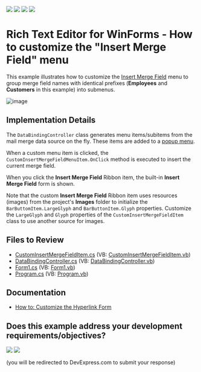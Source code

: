 <!-- default badges list -->
![](https://img.shields.io/endpoint?url=https://codecentral.devexpress.com/api/v1/VersionRange/128609910/20.1.2%2B)
[![](https://img.shields.io/badge/Open_in_DevExpress_Support_Center-FF7200?style=flat-square&logo=DevExpress&logoColor=white)](https://supportcenter.devexpress.com/ticket/details/E4177)
[![](https://img.shields.io/badge/📖_How_to_use_DevExpress_Examples-e9f6fc?style=flat-square)](https://docs.devexpress.com/GeneralInformation/403183)
[![](https://img.shields.io/badge/💬_Leave_Feedback-feecdd?style=flat-square)](#does-this-example-address-your-development-requirementsobjectives)
<!-- default badges end -->

# Rich Text Editor for WinForms - How to customize the "Insert Merge Field" menu

This example illustrates how to customize the [Insert Merge Field](https://docs.devexpress.com/WindowsForms/9589/controls-and-libraries/rich-text-editor/visual-elements/dialogs/insert-merge-field-dialog) menu to group merge field names with identical prefixes (**Employees** and **Customers** in this example) into submenus.

![image](./media/4c2ca3c3-807f-41d3-8934-88fe103f4b80.png)

## Implementation Details

The `DataBindingController` class generates menu items/subitems from the mail merge data source on the fly. These items are added to a [popup menu](https://docs.devexpress.com/WindowsForms/DevExpress.XtraBars.PopupMenu).

When a custom menu item is clicked, the `CustomInsertMergeFieldMenuItem.OnClick` method is executed to insert the current merge field.

When you click the **Insert Merge Field** Ribbon item, the built-in **Insert Merge Field** form is shown.

Note that the custom **Insert Merge Field** Ribbon item uses resources (images) from the project's **Images** folder to initialize the `BarButtomItem.LargeGlyph` and `BarButtonItem.Glyph` properties. Customize the `LargeGlyph` and `Glyph` properties of the `CustomInsertMergeFieldItem` class to use another source for images.

## Files to Review

<!-- default file list -->
* [CustomInsertMergeFieldItem.cs](./CS/CustomInsertMergeFieldItem.cs) (VB: [CustomInsertMergeFieldItem.vb](./VB/CustomInsertMergeFieldItem.vb))
* [DataBindingController.cs](./CS/DataBindingController.cs) (VB: [DataBindingController.vb](./VB/DataBindingController.vb))
* [Form1.cs](./CS/Form1.cs) (VB: [Form1.vb](./VB/Form1.vb))
* [Program.cs](./CS/Program.cs) (VB: [Program.vb](./VB/Program.vb))
<!-- default file list end -->

## Documentation

* [How to: Customize the Hyperlink Form](https://docs.devexpress.com/WindowsForms/9683/controls-and-libraries/rich-text-editor/examples/ui-customization/how-to-customize-the-hyperlink-form)
<!-- feedback -->
## Does this example address your development requirements/objectives?

[<img src="https://www.devexpress.com/support/examples/i/yes-button.svg"/>](https://www.devexpress.com/support/examples/survey.xml?utm_source=github&utm_campaign=winforms-richedit-customize-insert-merge-field-menu&~~~was_helpful=yes) [<img src="https://www.devexpress.com/support/examples/i/no-button.svg"/>](https://www.devexpress.com/support/examples/survey.xml?utm_source=github&utm_campaign=winforms-richedit-customize-insert-merge-field-menu&~~~was_helpful=no)

(you will be redirected to DevExpress.com to submit your response)
<!-- feedback end -->
